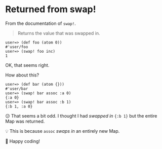 # Returned from swap!

From the documentation of `swap!`.

> Returns the value that was swapped in.

```
user=> (def foo (atom 0))
#'user/foo
user=> (swap! foo inc)
1
```

OK, that seems right.

How about this?

```
user=> (def bar (atom {}))
#'user/bar
user=> (swap! bar assoc :a 0)
{:a 0}
user=> (swap! bar assoc :b 1)
{:b 1, :a 0}
```

:confused: That seems a bit odd. I thought I had _swapped in_ `{:b 1}` but the entire Map was returned.

:bulb: This is because `assoc` _swaps in_ an entirely new Map.

:tada: Happy coding!
